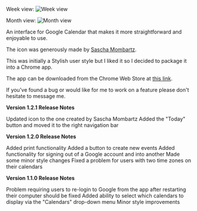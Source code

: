 Week view:
![Week view](http://i.imgur.com/xfqrIAO.png)

Month view:
![Month view](http://i.imgur.com/qUUeRiH.png)

An interface for Google Calendar that makes it more straightforward and enjoyable to use.

The icon was generously made by [Sascha Mombartz](http://mombartz.com).

This was initially a Stylish user style but I liked it so I decided to package it into a Chrome app.

The app can be downloaded from the Chrome Web Store at [this link](https://chrome.google.com/webstore/detail/clean-google-calendar/magodclodecbbnbdfpmoehfdddkhlfmm).

If you've found a bug or would like for me to work on a feature please don't hesitate to message me.

**Version 1.2.1 Release Notes**

Updated icon to the one created by Sascha Mombartz
Added the "Today" button and moved it to the right navigation bar

**Version 1.2.0 Release Notes**

Added print functionality
Added a button to create new events
Added functionality for signing out of a Google account and into another
Made some minor style changes
Fixed a problem for users with two time zones on their calendars

**Version 1.1.0 Release Notes**

Problem requiring users to re-login to Google from the app after restarting their computer should be fixed
Added ability to select which calendars to display via the "Calendars" drop-down menu
Minor style improvements
